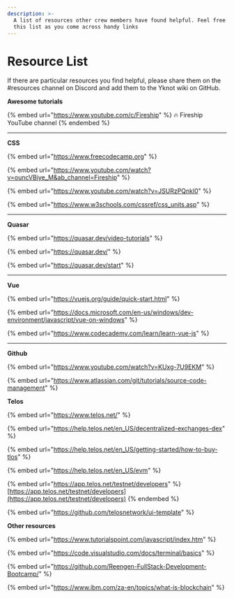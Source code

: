 ```yaml
---
description: >-
  A list of resources other crew members have found helpful. Feel free to add to
  this list as you come across handy links
---
```


# Resource List

If there are particular resources you find helpful, please share them on the #resources channel on Discord and add them to the Yknot wiki on GitHub.&#x20;

&#x20;

**Awesome tutorials**

{% embed url="https://www.youtube.com/c/Fireship" %}
:fire: Fireship YouTube channel&#x20;
{% endembed %}

****

**CSS** &#x20;

{% embed url="https://www.freecodecamp.org" %}

{% embed url="https://www.youtube.com/watch?v=ouncVBiye_M&ab_channel=Fireship" %}

{% embed url="https://www.youtube.com/watch?v=JSURzPQnkl0" %}

{% embed url="https://www.w3schools.com/cssref/css_units.asp" %}

****

**Quasar**

{% embed url="https://quasar.dev/video-tutorials" %}

{% embed url="https://quasar.dev/" %}

{% embed url="https://quasar.dev/start" %}

****

**Vue**

{% embed url="https://vuejs.org/guide/quick-start.html" %}

{% embed url="https://docs.microsoft.com/en-us/windows/dev-environment/javascript/vue-on-windows" %}

{% embed url="https://www.codecademy.com/learn/learn-vue-js" %}

****

**Github**

{% embed url="https://www.youtube.com/watch?v=KUxg-7U9EKM" %}

{% embed url="https://www.atlassian.com/git/tutorials/source-code-management" %}

&#x20;           &#x20;

**Telos**

{% embed url="https://www.telos.net/" %}

{% embed url="https://help.telos.net/en_US/decentralized-exchanges-dex" %}

{% embed url="https://help.telos.net/en_US/getting-started/how-to-buy-tlos" %}

{% embed url="https://help.telos.net/en_US/evm" %}

{% embed url="https://app.telos.net/testnet/developers" %}
[https://app.telos.net/testnet/developers](https://app.telos.net/testnet/developers)
{% endembed %}

{% embed url="https://github.com/telosnetwork/ui-template" %}

&#x20;

**Other resources**  &#x20;

{% embed url="https://www.tutorialspoint.com/javascript/index.htm" %}

{% embed url="https://code.visualstudio.com/docs/terminal/basics" %}

{% embed url="https://github.com/Reengen-FullStack-Development-Bootcamp/" %}

{% embed url="https://www.ibm.com/za-en/topics/what-is-blockchain" %}

